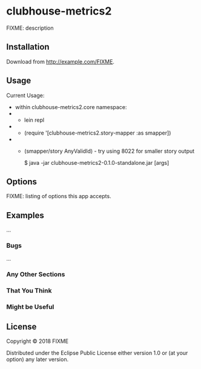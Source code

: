 # clubhouse-metrics2

FIXME: description

## Installation

Download from http://example.com/FIXME.

## Usage

Current Usage:
- within clubhouse-metrics2.core namespace:
- - lein repl
- - (require '[clubhouse-metrics2.story-mapper :as smapper])
- - (smapper/story AnyValidId) - try using 8022 for smaller story output

    $ java -jar clubhouse-metrics2-0.1.0-standalone.jar [args]

## Options

FIXME: listing of options this app accepts.

## Examples

...

### Bugs

...

### Any Other Sections
### That You Think
### Might be Useful

## License

Copyright © 2018 FIXME

Distributed under the Eclipse Public License either version 1.0 or (at
your option) any later version.
